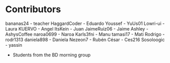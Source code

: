 
Contributors
============

bananas24    - teacher
HaggardCoder - Eduardo
Youssef      - YuUs01
Lowri-ui     - Laura
KUERVO       - Angel
ItsKein      - Juan
JaimeRuiz06  - Jaime
Ashley       - AshysCoffee
naroa0699    - Naroa
Karls3fni    - Manu
tamasi17     - Mati
Rodrigo      - rodr1313 
daniela898   - Daniela
Nezeon7      - Rubén
César	       - Ces216
Sosoloogic   - yassin
* Students from the BD morning group




